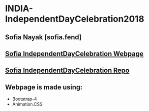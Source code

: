 # INDIA-IndependentDayCelebration2018
## Sofia Nayak [sofia.fend]
## [Sofia IndependentDayCelebration Webpage](https://nayaksofia.github.io/INDIA-IndependentDayCelebration2018/)
## [Sofia IndependentDayCelebration Repo]( https://github.com/nayaksofia/INDIA-IndependentDayCelebration2018.git)
## Webpage is made using:
* Bootstrap-4
* Animation.CSS
